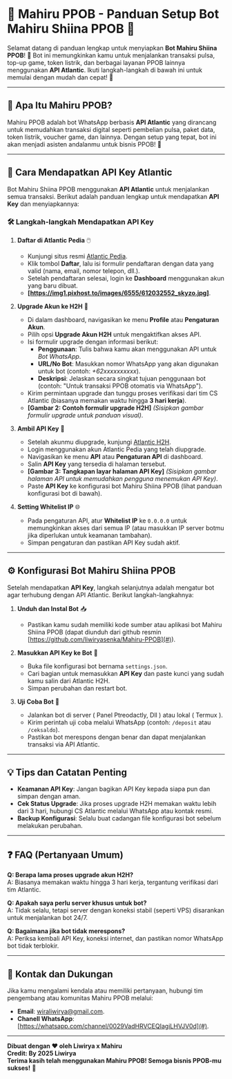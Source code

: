 # 🚀 **Mahiru PPOB - Panduan Setup Bot Mahiru Shiina PPOB** 🛒

Selamat datang di panduan lengkap untuk menyiapkan **Bot Mahiru Shiina PPOB**! 🎉 Bot ini memungkinkan kamu untuk menjalankan transaksi pulsa, top-up game, token listrik, dan berbagai layanan PPOB lainnya menggunakan **API Atlantic**. Ikuti langkah-langkah di bawah ini untuk memulai dengan mudah dan cepat! 🚀

---

## 📖 **Apa Itu Mahiru PPOB?**
Mahiru PPOB adalah bot WhatsApp berbasis **API Atlantic** yang dirancang untuk memudahkan transaksi digital seperti pembelian pulsa, paket data, token listrik, voucher game, dan lainnya. Dengan setup yang tepat, bot ini akan menjadi asisten andalanmu untuk bisnis PPOB! 💼

---

## 🔑 **Cara Mendapatkan API Key Atlantic**

Bot Mahiru Shiina PPOB menggunakan **API Atlantic** untuk menjalankan semua transaksi. Berikut adalah panduan lengkap untuk mendapatkan **API Key** dan menyiapkannya:

### 🛠 **Langkah-langkah Mendapatkan API Key**

1. **Daftar di Atlantic Pedia** 🖱️
   - Kunjungi situs resmi [Atlantic Pedia](https://m.atlantic-pedia.co.id/).
   - Klik tombol **Daftar**, lalu isi formulir pendaftaran dengan data yang valid (nama, email, nomor telepon, dll.).
   - Setelah pendaftaran selesai, login ke **Dashboard** menggunakan akun yang baru dibuat.
   - **[https://img1.pixhost.to/images/6555/612032552_skyzo.jpg]**.

2. **Upgrade Akun ke H2H** 🔧
   - Di dalam dashboard, navigasikan ke menu **Profile** atau **Pengaturan Akun**.
   - Pilih opsi **Upgrade Akun H2H** untuk mengaktifkan akses API.
   - Isi formulir upgrade dengan informasi berikut:
     - **Penggunaan**: Tulis bahwa kamu akan menggunakan API untuk *Bot WhatsApp*.
     - **URL/No Bot**: Masukkan nomor WhatsApp yang akan digunakan untuk bot (contoh: *+62xxxxxxxxxx*).
     - **Deskripsi**: Jelaskan secara singkat tujuan penggunaan bot (contoh: "Untuk transaksi PPOB otomatis via WhatsApp").
   - Kirim permintaan upgrade dan tunggu proses verifikasi dari tim CS Atlantic (biasanya memakan waktu hingga **3 hari kerja**).
   - **[Gambar 2: Contoh formulir upgrade H2H]** *(Sisipkan gambar formulir upgrade untuk panduan visual)*.

3. **Ambil API Key** 🔐
   - Setelah akunmu diupgrade, kunjungi [Atlantic H2H](https://atlantich2h.com/).
   - Login menggunakan akun Atlantic Pedia yang telah diupgrade.
   - Navigasikan ke menu **API** atau **Pengaturan API** di dashboard.
   - Salin **API Key** yang tersedia di halaman tersebut.
   - **[Gambar 3: Tangkapan layar halaman API Key]** *(Sisipkan gambar halaman API untuk memudahkan pengguna menemukan API Key)*.
   - Paste **API Key** ke konfigurasi bot Mahiru Shiina PPOB (lihat panduan konfigurasi bot di bawah).

4. **Setting Whitelist IP** 🌐
   - Pada pengaturan API, atur **Whitelist IP** ke `0.0.0.0` untuk memungkinkan akses dari semua IP (atau masukkan IP server botmu jika diperlukan untuk keamanan tambahan).
   - Simpan pengaturan dan pastikan API Key sudah aktif.

---

## ⚙️ **Konfigurasi Bot Mahiru Shiina PPOB**

Setelah mendapatkan **API Key**, langkah selanjutnya adalah mengatur bot agar terhubung dengan API Atlantic. Berikut langkah-langkahnya:

1. **Unduh dan Instal Bot** 📥
   - Pastikan kamu sudah memiliki kode sumber atau aplikasi bot Mahiru Shiina PPOB (dapat diunduh dari github resmin [https://github.com/liwiryasenka/Mahiru-PPOB](#)).

2. **Masukkan API Key ke Bot** 🔗
   - Buka file konfigurasi bot bernama `settings.json`.
   - Cari bagian untuk memasukkan **API Key** dan paste kunci yang sudah kamu salin dari Atlantic H2H.
   - Simpan perubahan dan restart bot.

3. **Uji Coba Bot** 🧪
   - Jalankan bot di server ( Panel Ptreodactly, Dll ) atau lokal ( Termux ).
   - Kirim perintah uji coba melalui WhatsApp (contoh: `/deposit` atau `/ceksaldo`).
   - Pastikan bot merespons dengan benar dan dapat menjalankan transaksi via API Atlantic.  
   
---

## 💡 **Tips dan Catatan Penting**
- **Keamanan API Key**: Jangan bagikan API Key kepada siapa pun dan simpan dengan aman.
- **Cek Status Upgrade**: Jika proses upgrade H2H memakan waktu lebih dari 3 hari, hubungi CS Atlantic melalui WhatsApp atau kontak resmi.
- **Backup Konfigurasi**: Selalu buat cadangan file konfigurasi bot sebelum melakukan perubahan.

---

## ❓ **FAQ (Pertanyaan Umum)**

**Q: Berapa lama proses upgrade akun H2H?**  
A: Biasanya memakan waktu hingga 3 hari kerja, tergantung verifikasi dari tim Atlantic.

**Q: Apakah saya perlu server khusus untuk bot?**  
A: Tidak selalu, tetapi server dengan koneksi stabil (seperti VPS) disarankan untuk menjalankan bot 24/7.

**Q: Bagaimana jika bot tidak merespons?**  
A: Periksa kembali API Key, koneksi internet, dan pastikan nomor WhatsApp bot tidak terblokir.

---

## 📢 **Kontak dan Dukungan**
Jika kamu mengalami kendala atau memiliki pertanyaan, hubungi tim pengembang atau komunitas Mahiru PPOB melalui:
- **Email**: wiraliwirya@gmail.com.
- **Chanell WhatsApp**: [https://whatsapp.com/channel/0029VadHRVCEQIagiLHVJV0d](#).

---

**Dibuat dengan ❤️ oleh Liwirya x Mahiru**  
**Credit: By 2025 Liwirya**  
**Terima kasih telah menggunakan Mahiru PPOB! Semoga bisnis PPOB-mu sukses!** 🌟
